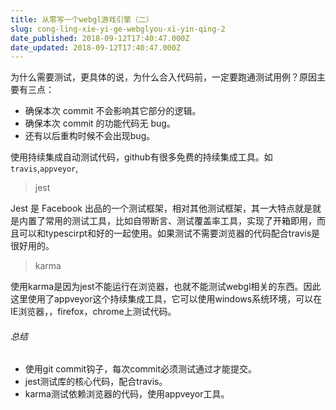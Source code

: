```yaml
---
title: 从零写一个webgl游戏引擎（二）
slug: cong-ling-xie-yi-ge-webglyou-xi-yin-qing-2
date_published: 2018-09-12T17:40:47.000Z
date_updated: 2018-09-12T17:40:47.000Z
---
```


为什么需要测试，更具体的说，为什么合入代码前，一定要跑通测试用例？原因主要有三点：

- 确保本次 commit 不会影响其它部分的逻辑。
- 确保本次 commit 的功能代码无 bug。
- 还有以后重构时候不会出现bug。

使用持续集成自动测试代码，github有很多免费的持续集成工具。如`travis`,`appveyor`,

> jest

Jest 是 Facebook 出品的一个测试框架，相对其他测试框架，其一大特点就是就是内置了常用的测试工具，比如自带断言、测试覆盖率工具，实现了开箱即用，而且可以和typescirpt和好的一起使用。如果测试不需要浏览器的代码配合travis是很好用的。

> karma

使用karma是因为jest不能运行在浏览器，也就不能测试webgl相关的东西。因此这里使用了appveyor这个持续集成工具，它可以使用windows系统环境，可以在IE浏览器，，firefox，chrome上测试代码。

###### 总结

- 使用git commit钩子，每次commit必须测试通过才能提交。
- jest测试库的核心代码，配合travis。
- karma测试依赖浏览器的代码，使用appveyor工具。

